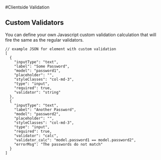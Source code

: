 #Clientside Validation



## Custom Validators
You can define your own Javascript custom validation calculation that will fire the same as the regular validators.


```
// example JSON for element with custom validation
[
  {
    "inputType": "text",
    "label": "Some Password",
    "model": "password1",
    "placeholder": "",
    "styleClasses": "col-md-3",
    "type": "input",
    "required": true,
    "validator": "string"
  },
  {
    "inputType": "text",
    "label": "Another Password",
    "model": "password2",
    "placeholder": "",
    "styleClasses": "col-md-3",
    "type": "input",
    "required": true,
    "validator": "calc",
    "validator_calc": "model.password1 == model.password2",
    "errorMsg": "The passwords do not match"
  }
]
```